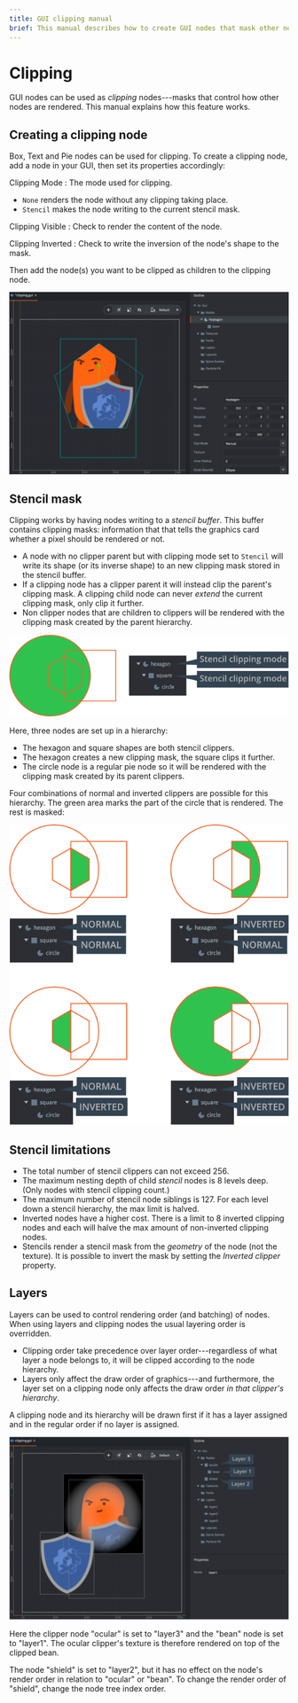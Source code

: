 ```yaml
---
title: GUI clipping manual
brief: This manual describes how to create GUI nodes that mask other nodes through stencil clipping.
---
```


# Clipping

GUI nodes can be used as *clipping* nodes---masks that control how other nodes are rendered. This manual explains how this feature works.

## Creating a clipping node

Box, Text and Pie nodes can be used for clipping. To create a clipping node, add a node in your GUI, then set its properties accordingly:

Clipping Mode
: The mode used for clipping.
  - `None` renders the node without any clipping taking place.
  - `Stencil` makes the node writing to the current stencil mask.

Clipping Visible
: Check to render the content of the node.

Clipping Inverted
: Check to write the inversion of the node's shape to the mask.

Then add the node(s) you want to be clipped as children to the clipping node.

![Create clipping](images/gui-clipping/create.png)

## Stencil mask

Clipping works by having nodes writing to a *stencil buffer*. This buffer contains clipping masks: information that that tells the graphics card whether a pixel should be rendered or not.

- A node with no clipper parent but with clipping mode set to `Stencil` will write its shape (or its inverse shape) to an new clipping mask stored in the stencil buffer.
- If a clipping node has a clipper parent it will instead clip the parent's clipping mask. A clipping child node can never _extend_ the current clipping mask, only clip it further.
- Non clipper nodes that are children to clippers will be rendered with the clipping mask created by the parent hierarchy.

![Clipping hierarchy](images/gui-clipping/setup.png)

Here, three nodes are set up in a hierarchy:

- The hexagon and square shapes are both stencil clippers.
- The hexagon creates a new clipping mask, the square clips it further.
- The circle node is a regular pie node so it will be rendered with the clipping mask created by its parent clippers.

Four combinations of normal and inverted clippers are possible for this hierarchy. The green area marks the part of the circle that is rendered. The rest is masked:

![Stencil masks](images/gui-clipping/modes.png)

## Stencil limitations

- The total number of stencil clippers can not exceed 256.
- The maximum nesting depth of child _stencil_ nodes is 8 levels deep. (Only nodes with stencil clipping count.)
- The maximum number of stencil node siblings is 127. For each level down a stencil hierarchy, the max limit is halved.
- Inverted nodes have a higher cost. There is a limit to 8 inverted clipping nodes and each will halve the max amount of non-inverted clipping nodes.
- Stencils render a stencil mask from the _geometry_ of the node (not the texture). It is possible to invert the mask by setting the *Inverted clipper* property.


## Layers

Layers can be used to control rendering order (and batching) of nodes. When using layers and clipping nodes the usual layering order is overridden.

- Clipping order take precedence over layer order---regardless of what layer a node belongs to, it will be clipped according to the node hierarchy.
- Layers only affect the draw order of graphics---and furthermore, the layer set on a clipping node only affects the draw order _in that clipper's hierarchy_.

<div class='sidenote' markdown='1'>
A clipping node and its hierarchy will be drawn first if it has a layer assigned and in the regular order if no layer is assigned.
</div>

![Layers and clipping](images/gui-clipping/layers.png)

Here the clipper node "ocular" is set to "layer3" and the "bean" node is set to "layer1". The ocular clipper's texture is therefore rendered on top of the clipped bean.

The node "shield" is set to "layer2", but it has no effect on the node's render order in relation to "ocular" or "bean". To change the render order of "shield", change the node tree index order.
